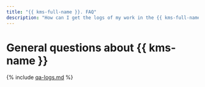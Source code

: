 ```yaml
---
title: "{{ kms-full-name }}. FAQ"
description: "How can I get the logs of my work in the {{ kms-full-name }}? Answers to this and other questions in this article."
---
```


# General questions about {{ kms-name }}

{% include [qa-logs.md](../../_includes/qa-logs.md) %}
